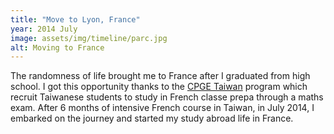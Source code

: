 ```yaml
---
title: "Move to Lyon, France"
year: 2014 July
image: assets/img/timeline/parc.jpg
alt: Moving to France
---
```

The randomness of life brought me to France after I graduated from high school.
I got this opportunity thanks to the [CPGE Taiwan](https://france-taipei.org/Programme-d-integration-d-eleves-taiwanais-en-classes-preparatoires-aux-grandes)
program which recruit Taiwanese students to study in French classe prepa through a maths exam.
After 6 months of intensive French course in Taiwan, in July 2014, I embarked on the journey and started my study abroad life in France.
